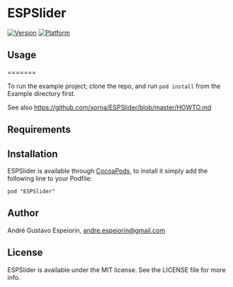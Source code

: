 # ESPSlider

[![Version](http://cocoapod-badges.herokuapp.com/v/ESPSlider/badge.png)](http://cocoadocs.org/docsets/ESPSlider)
[![Platform](http://cocoapod-badges.herokuapp.com/p/ESPSlider/badge.png)](http://cocoadocs.org/docsets/ESPSlider)

## Usage
=======

To run the example project; clone the repo, and run `pod install` from the Example directory first.

See also https://github.com/xorna/ESPSlider/blob/master/HOWTO.md

## Requirements

## Installation

ESPSlider is available through [CocoaPods](http://cocoapods.org), to install
it simply add the following line to your Podfile:

    pod "ESPSlider"

## Author

André Gustavo Espeiorin, andre.espeiorin@gmail.com

## License

ESPSlider is available under the MIT license. See the LICENSE file for more info.
